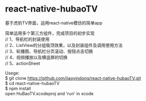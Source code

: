 # react-native-hubaoTV
基于虎豹TV界面，运用react-native模仿的简单app
                                                      
                                                      
                                                      
简单运用多个第三方组件，完成项目的初步实现                                                                                               
// 1、导航栏的封装使用                                                                                                                   
// 2、ListView的分组吸顶效果，以及封装组件及调用使用方法                                                                                
// 3、轮播图、导航栏分页滚动、按钮点击切换                                                                                               
// 4、视频播放以及横竖屏的切换                                                                                                           
// 5、actionSheet

Usege:                                                                                                                                  
$ git clone https://github.com/jiaoyindong/react-native-hubaoTV.git                                                                     
$ cd react-native-hubaoTV                                                                                                               
$ npm install                                                                                                                            
open HuBaoTV.xcodeproj and 'run' in xcode



